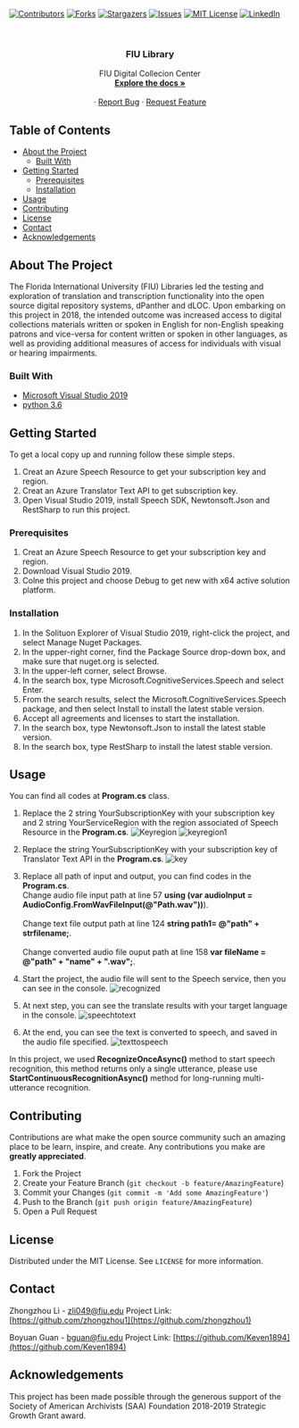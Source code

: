 <!--
*** Thanks for checking out this README Template. If you have a suggestion that would
*** make this better, please fork the repo and create a pull request or simply open
*** an issue with the tag "enhancement".
*** Thanks again! Now go create something AMAZING! :D
***
***
***
*** To avoid retyping too much info. Do a search and replace for the following:
*** github_username, repo, twitter_handle, email
-->





<!-- PROJECT SHIELDS -->
<!--
*** I'm using markdown "reference style" links for readability.
*** Reference links are enclosed in brackets [ ] instead of parentheses ( ).
*** See the bottom of this document for the declaration of the reference variables
*** for contributors-url, forks-url, etc. This is an optional, concise syntax you may use.
*** https://www.markdownguide.org/basic-syntax/#reference-style-links
-->
[![Contributors][contributors-shield]][contributors-url]
[![Forks][forks-shield]][forks-url]
[![Stargazers][stars-shield]][stars-url]
[![Issues][issues-shield]][issues-url]
[![MIT License][license-shield]][license-url]
[![LinkedIn][linkedin-shield]][linkedin-url]



<!-- PROJECT LOGO -->
<br />
<p align="center">
  

  <h3 align="center">FIU Library</h3>

  <p align="center">
    FIU Digital Collecion Center
    <br />
    <a href="https://github.com/zhongzhou1/dPantherAzureTranslate"><strong>Explore the docs »</strong></a>
    <br />
    <br />
    ·
    <a href="https://github.com/zhongzhou1/dPantherAzureTranslate/issues">Report Bug</a>
    ·
    <a href="https://github.com/zhongzhou1/dPantherAzureTranslate/issues">Request Feature</a>
  </p>
</p>



<!-- TABLE OF CONTENTS -->
## Table of Contents

* [About the Project](#about-the-project)
  * [Built With](#built-with)
* [Getting Started](#getting-started)
  * [Prerequisites](#prerequisites)
  * [Installation](#installation)
* [Usage](#usage)
* [Contributing](#contributing)
* [License](#license)
* [Contact](#contact)
* [Acknowledgements](#acknowledgements)



<!-- ABOUT THE PROJECT -->
## About The Project


The Florida International University (FIU) Libraries led the testing and exploration of translation and transcription functionality into the open source digital repository systems, dPanther and dLOC. Upon embarking on this project in 2018, the intended outcome was increased access to digital collections materials written or spoken in English for non-English speaking patrons and vice-versa for content written or spoken in other languages, as well as providing additional measures of access for individuals with visual or hearing impairments.


### Built With

* [Microsoft Visual Studio 2019](https://visualstudio.microsoft.com//vs/)
* [python 3.6](https://www.python.org/downloads/)




<!-- GETTING STARTED -->
## Getting Started

To get a local copy up and running follow these simple steps.
1. Creat an Azure Speech Resource to get your subscription key and region.
2. Creat an Azure Translator Text API to get subscription key.
2. Open Visual Studio 2019, install Speech SDK, Newtonsoft.Json and RestSharp to run this project.

### Prerequisites

1. Creat an Azure Speech Resource to get your subscription key and region.
2. Download Visual Studio 2019.
3. Colne this project and choose Debug to get new with x64 active solution platform.

### Installation
 
1. In the Solituon Explorer of Visual Studio 2019, right-click the project, and select Manage Nuget Packages.
2. In the upper-right corner, find the Package Source drop-down box, and make sure that nuget.org is selected.
3. In the upper-left corner, select Browse.
4. In the search box, type Microsoft.CognitiveServices.Speech and select Enter.
5. From the search results, select the Microsoft.CognitiveServices.Speech package, and then select Install to install the latest stable version.
6. Accept all agreements and licenses to start the installation.
7. In the search box, type Newtonsoft.Json to install the latest stable version.
8. In the search box, type RestSharp to install the latest stable version.




<!-- USAGE EXAMPLES -->
## Usage
You can find all codes at **Program.cs** class.

1. Replace the 2 string YourSubscriptionKey with your subscription key and 2 string YourServiceRegion with the region associated of Speech Resource in the **Program.cs**.
![Keyregion](https://github.com/zhongzhou1/dPantherAzureTranslate/blob/master/Pictures/Keyregion.png)
![keyregion1](https://github.com/zhongzhou1/dPantherAzureTranslate/blob/master/Pictures/Keyregion1.png)

2. Replace the string YourSubscriptionKey with your subscription key of Translator Text API in the **Program.cs**. 
![key](https://github.com/zhongzhou1/dPantherAzureTranslate/blob/master/Pictures/key.png)

3. Replace all path of input and output, you can find codes in the **Program.cs**.
<br>Change audio file input path at line 57 **using (var audioInput = AudioConfig.FromWavFileInput(@"Path.wav"))**).<br>
<br>Change text file output path at line 124 **string path1= @"path" + strfilename;**.<br>
<br>Change converted audio file ouput path at line 158 **var fileName = @"path" + "name" + ".wav";**.<br>


4. Start the project, the audio file will sent to the Speech service, then you can see in the console.
![recognized](https://github.com/zhongzhou1/dPantherAzureTranslate/blob/master/Pictures/recognized.png)

5. At next step, you can see the translate results with your target language in the console.
![speechtotext](https://github.com/zhongzhou1/dPantherAzureTranslate/blob/master/Pictures/speechtotext.png)

6. At the end, you can see the text is converted to speech, and saved in the audio file specified.
![texttospeech](https://github.com/zhongzhou1/dPantherAzureTranslate/blob/master/Pictures/texttospeech.jpg)

In this project, we used **RecognizeOnceAsync()** method to start speech recognition, this method returns only a single utterance, please use **StartContinuousRecognitionAsync()** method for long-running multi-utterance recognition.








<!-- CONTRIBUTING -->
## Contributing

Contributions are what make the open source community such an amazing place to be learn, inspire, and create. Any contributions you make are **greatly appreciated**.

1. Fork the Project
2. Create your Feature Branch (`git checkout -b feature/AmazingFeature`)
3. Commit your Changes (`git commit -m 'Add some AmazingFeature'`)
4. Push to the Branch (`git push origin feature/AmazingFeature`)
5. Open a Pull Request


  
<!-- LICENSE -->
## License

Distributed under the MIT License. See `LICENSE` for more information.



<!-- CONTACT -->
## Contact

Zhongzhou Li  - zli049@fiu.edu
Project Link: [https://github.com/zhongzhou1](https://github.com/zhongzhou1)

Boyuan Guan  - bguan@fiu.edu
Project Link: [https://github.com/Keven1894](https://github.com/Keven1894)
<!-- ACKNOWLEDGEMENTS -->
## Acknowledgements

This project has been made possible through the generous support of the Society of American Archivists (SAA) Foundation 2018-2019 Strategic Growth Grant award.





<!-- MARKDOWN LINKS & IMAGES -->
<!-- https://www.markdownguide.org/basic-syntax/#reference-style-links -->
[contributors-shield]: https://img.shields.io/github/contributors/zhongzhou1/dPantherAzureTranslate
[contributors-url]: https://github.com/zhongzhou1/dPantherAzureTranslate/graphs/contributors
[forks-shield]: https://img.shields.io/github/forks/zhongzhou1/dPantherAzureTranslate?label=Fork&style=flat-square
[forks-url]: https://github.com/zhongzhou1/dPantherAzureTranslate/network/members
[stars-shield]: https://img.shields.io/github/stars/zhongzhou1/dPantherAzureTranslate
[stars-url]: https://github.com/zhongzhou1/dPantherAzureTranslate/stargazers
[issues-shield]: https://img.shields.io/github/issues/zhongzhou1/dPantherAzureTranslate
[issues-url]: https://github.com/zhongzhou1/dPantherAzureTranslate/issues
[license-shield]: https://img.shields.io/github/license/zhongzhou1/dPantherAzureTranslate
[license-url]: https://github.com/othneildrew/Best-README-Template/blob/master/LICENSE.txt
[linkedin-shield]: https://img.shields.io/badge/-LinkedIn-black.svg?style=flat-square&logo=linkedin&colorB=555
[linkedin-url]: https://linkedin.com/in/zhongzhou-li-159625162 
[product-screenshot]: images/screenshot.png
